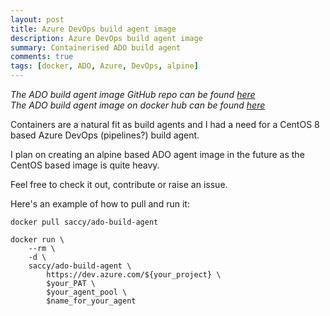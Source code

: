 ```yaml
---
layout: post
title: Azure DevOps build agent image
description: Azure DevOps build agent image
summary: Containerised ADO build agent
comments: true
tags: [docker, ADO, Azure, DevOps, alpine]
---
```


*The ADO build agent image GitHub repo can be found <a href="https://github.com/saccy/TODO" target="_blank">here</a>*<br>
*The ADO build agent image on docker hub can be found <a href="https://hub.docker.com/r/saccy/ado-build-agent" target="_blank">here</a>*

Containers are a natural fit as build agents and I had a need for a CentOS 8 based Azure DevOps (pipelines?) build agent.

I plan on creating an alpine based ADO agent image in the future as the CentOS based image is quite heavy.

Feel free to check it out, contribute or raise an issue.

Here's an example of how to pull and run it:
```
docker pull saccy/ado-build-agent

docker run \
    --rm \
    -d \
    saccy/ado-build-agent \
        https://dev.azure.com/${your_project} \
        $your_PAT \
        $your_agent_pool \
        $name_for_your_agent
```
